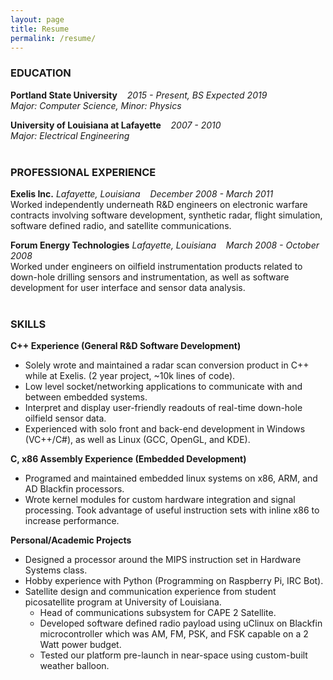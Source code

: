 ```yaml
---
layout: page
title: Resume
permalink: /resume/
---
```


### **EDUCATION**
**Portland State University**&nbsp;&nbsp;&nbsp;&nbsp;*2015 - Present, BS Expected 2019*<br>
*Major: Computer Science, Minor: Physics*

**University of Louisiana at Lafayette**&nbsp;&nbsp;&nbsp;&nbsp;*2007 - 2010*<br>
*Major: Electrical Engineering*
<br><br>
### **PROFESSIONAL EXPERIENCE**

**Exelis Inc.**
*Lafayette, Louisiana*&nbsp;&nbsp;&nbsp;&nbsp;*December 2008 - March 2011*<br>
Worked independently underneath R&D engineers on electronic warfare contracts involving software development, synthetic radar, flight simulation, software defined radio, and satellite communications.

**Forum Energy Technologies**
*Lafayette, Louisiana*&nbsp;&nbsp;&nbsp;&nbsp;*March 2008 - October 2008*<br>
Worked under engineers on oilfield instrumentation products related to down-hole drilling sensors and instrumentation, as well as software development for user interface and sensor data analysis.
<br><br>
### **SKILLS**

**C++ Experience (General R&D Software Development)**
+ Solely wrote and maintained a radar scan conversion product in C++ while at Exelis. (2 year project, ~10k lines of code).
+ Low level socket/networking applications to communicate with and between embedded systems.
+ Interpret and display user-friendly readouts of real-time down-hole oilfield sensor data.
+ Experienced with solo front and back-end development in Windows (VC++/C#), as well as Linux (GCC, OpenGL, and KDE).

**C, x86 Assembly Experience (Embedded Development)**
+ Programed and maintained embedded linux systems on x86, ARM, and AD Blackfin processors.
+ Wrote kernel modules for custom hardware integration and signal processing.
Took advantage of useful instruction sets with inline x86 to increase performance.

**Personal/Academic Projects**
+ Designed a processor around the MIPS instruction set in Hardware Systems class.
+ Hobby experience with Python (Programming on Raspberry Pi, IRC Bot).
+ Satellite design and communication experience from student picosatellite program at University of Louisiana.
  + Head of communications subsystem for CAPE 2 Satellite.
  + Developed software defined radio payload using uClinux on Blackfin microcontroller which was AM, FM, PSK, and FSK capable on a 2 Watt power budget.
  + Tested our platform pre-launch in near-space using custom-built weather balloon.

